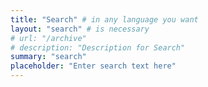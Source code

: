 ```yaml
---
title: "Search" # in any language you want
layout: "search" # is necessary
# url: "/archive"
# description: "Description for Search"
summary: "search"
placeholder: "Enter search text here"
---
```

